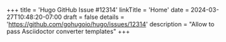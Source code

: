 +++
title = 'Hugo GitHub Issue #12314'
linkTitle = 'Home'
date = 2024-03-27T10:48:20-07:00
draft = false
details = 'https://github.com/gohugoio/hugo/issues/12314'
description = "Allow to pass Asciidoctor converter templates"
+++
